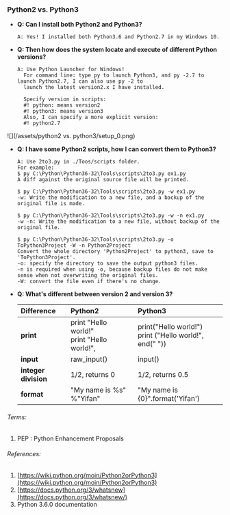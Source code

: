 ### Python2 vs. Python3

* **Q: Can I install both Python2 and Python3?**

  ```
  A: Yes! I installed both Python3.6 and Python2.7 in my Windows 10.
  ```

* **Q: Then how does the system locate and execute of different Python versions?**

  ```
  A: Use Python Launcher for Windows! 
    For command line: type py to launch Python3, and py -2.7 to launch Python2.7, I can also use py -2 to 
    launch the latest version2.x I have installed.

    Specify version in scripts: 
    #! python: means version2
    #! python3: means version3
    Also, I can specify a more explicit version:
    #! python2.7
  ```

![](/assets/python2 vs. python3/setup_0.png)

* **Q: I have some Python2 scripts, how I can convert them to Python3?**

  ```
  A: Use 2to3.py in ./Toos/scripts folder.
  For example: 
  $ py C:\Python\Python36-32\Tools\scripts\2to3.py ex1.py
  A diff against the original source file will be printed.

  $ py C:\Python\Python36-32\Tools\scripts\2to3.py -w ex1.py
  -w: Write the modification to a new file, and a backup of the original file is made.

  $ py C:\Python\Python36-32\Tools\scripts\2to3.py -w -n ex1.py
  -w -n: Write the modification to a new file, without backup of the original file.

  $ py C:\Python\Python36-32\Tools\scripts\2to3.py -o ToPython3Project -W -n Python2Project 
  Convert the whole directory 'Python2Project' to python3, save to 'ToPython3Project'.
  -o: specify the directory to save the output python3 files.
  -n is required when using -o, because backup files do not make sense when not overwriting the original files.
  -W: convert the file even if there's no change.
  ```

* **Q: What's different between version 2 and version 3?**

  |Difference | Python2 | Python3 |
  | :--- | :--- | :--- |
  | **print**| print "Hello world!"<br>print "Hello world!",     | print\("Hello world!"\)<br>print \("Hello world!", end\(" "\)\) |
  | **input**| raw\_input\(\) | input\(\) |
  | **integer division** | 1/2, returns 0 | 1/2, returns 0.5|
  | **format**| "My name is %s" %"Yifan" | "My name is {0}".format\('Yifan'\) |

###### Terms:

1. PEP : Python Enhancement Proposals

###### References:

1. [https://wiki.python.org/moin/Python2orPython3](https://wiki.python.org/moin/Python2orPython3)
2. [https://docs.python.org/3/whatsnew](https://docs.python.org/3/whatsnew/)
3. Python 3.6.0 documentation



